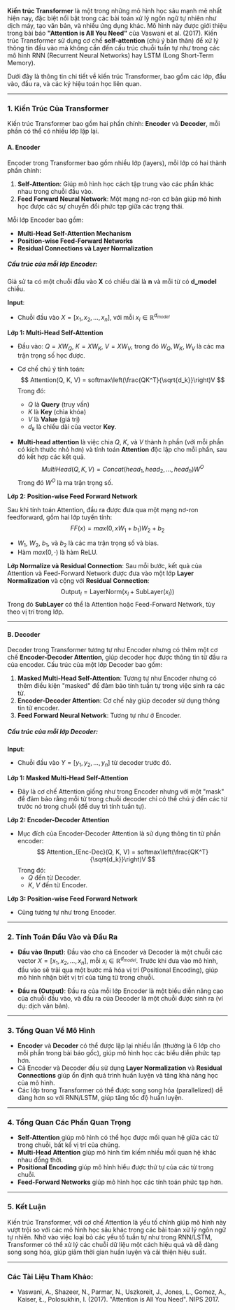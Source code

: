 **Kiến trúc Transformer** là một trong những mô hình học sâu mạnh mẽ nhất hiện nay, đặc biệt nổi bật trong các bài toán xử lý ngôn ngữ tự nhiên như dịch máy, tạo văn bản, và nhiều ứng dụng khác. Mô hình này được giới thiệu trong bài báo **"Attention is All You Need"** của Vaswani et al. (2017). Kiến trúc Transformer sử dụng cơ chế **self-attention** (chú ý bản thân) để xử lý thông tin đầu vào mà không cần đến cấu trúc chuỗi tuần tự như trong các mô hình RNN (Recurrent Neural Networks) hay LSTM (Long Short-Term Memory).

Dưới đây là thông tin chi tiết về kiến trúc Transformer, bao gồm các lớp, đầu vào, đầu ra, và các ký hiệu toán học liên quan.

---

### **1. Kiến Trúc Của Transformer**
Kiến trúc Transformer bao gồm hai phần chính: **Encoder** và **Decoder**, mỗi phần có thể có nhiều lớp lặp lại.

#### **A. Encoder**

Encoder trong Transformer bao gồm nhiều lớp (layers), mỗi lớp có hai thành phần chính:
1. **Self-Attention**: Giúp mô hình học cách tập trung vào các phần khác nhau trong chuỗi đầu vào.
2. **Feed Forward Neural Network**: Một mạng nơ-ron cơ bản giúp mô hình học được các sự chuyển đổi phức tạp giữa các trạng thái.

Mỗi lớp Encoder bao gồm:
- **Multi-Head Self-Attention Mechanism**
- **Position-wise Feed-Forward Networks**
- **Residual Connections và Layer Normalization**

##### **Cấu trúc của mỗi lớp Encoder**:
Giả sử ta có một chuỗi đầu vào **X** có chiều dài là **n** và mỗi từ có **d\_model** chiều. 

**Input**: 
- Chuỗi đầu vào $X = [x_1, x_2, ..., x_n]$, với mỗi $x_i \in \mathbb{R}^{d_{model}}$

**Lớp 1: Multi-Head Self-Attention**

- Đầu vào: $Q = XW_Q$, $K = XW_K$, $V = XW_V$, trong đó $W_Q, W_K, W_V$ là các ma trận trọng số học được.
- Cơ chế chú ý tính toán:
  $$
  Attention(Q, K, V) = softmax\left(\frac{QK^T}{\sqrt{d_k}}\right)V
  $$
  Trong đó:
  - $Q$ là **Query** (truy vấn)
  - $K$ là **Key** (chìa khóa)
  - $V$ là **Value** (giá trị)
  - $d_k$ là chiều dài của vector **Key**.
  
- **Multi-head attention** là việc chia $Q$, $K$, và $V$ thành $h$ phần (với mỗi phần có kích thước nhỏ hơn) và tính toán **Attention** độc lập cho mỗi phần, sau đó kết hợp các kết quả.
  $$
  MultiHead(Q, K, V) = Concat(head_1, head_2, ..., head_h)W^O
  $$
  Trong đó $W^O$ là ma trận trọng số.

**Lớp 2: Position-wise Feed Forward Network**

Sau khi tính toán Attention, đầu ra được đưa qua một mạng nơ-ron feedforward, gồm hai lớp tuyến tính:
$$
FF(x) = max(0, xW_1 + b_1)W_2 + b_2
$$
- $W_1$, $W_2$, $b_1$, và $b_2$ là các ma trận trọng số và bias.
- Hàm $max(0, \cdot)$ là hàm ReLU.

**Lớp Normalize và Residual Connection**: 
Sau mỗi bước, kết quả của Attention và Feed-Forward Network được đưa vào một lớp **Layer Normalization** và cộng với **Residual Connection**:
$$
\text{Output}_l = \text{LayerNorm}(x_l + \text{SubLayer}(x_l))
$$
Trong đó **SubLayer** có thể là Attention hoặc Feed-Forward Network, tùy theo vị trí trong lớp.

---

#### **B. Decoder**

Decoder trong Transformer tương tự như Encoder nhưng có thêm một cơ chế **Encoder-Decoder Attention**, giúp decoder học được thông tin từ đầu ra của encoder. Cấu trúc của một lớp Decoder bao gồm:
1. **Masked Multi-Head Self-Attention**: Tương tự như Encoder nhưng có thêm điều kiện "masked" để đảm bảo tính tuần tự trong việc sinh ra các từ.
2. **Encoder-Decoder Attention**: Cơ chế này giúp decoder sử dụng thông tin từ encoder.
3. **Feed Forward Neural Network**: Tương tự như ở Encoder.

##### **Cấu trúc của mỗi lớp Decoder**:
**Input**: 
- Chuỗi đầu vào $Y = [y_1, y_2, ..., y_n]$ từ decoder trước đó.

**Lớp 1: Masked Multi-Head Self-Attention**

- Đây là cơ chế Attention giống như trong Encoder nhưng với một "mask" để đảm bảo rằng mỗi từ trong chuỗi decoder chỉ có thể chú ý đến các từ trước nó trong chuỗi (để duy trì tính tuần tự).

**Lớp 2: Encoder-Decoder Attention**

- Mục đích của Encoder-Decoder Attention là sử dụng thông tin từ phần encoder:
  $$
  Attention_{Enc-Dec}(Q, K, V) = softmax\left(\frac{QK^T}{\sqrt{d_k}}\right)V
  $$
  Trong đó:
  - $Q$ đến từ Decoder.
  - $K$, $V$ đến từ Encoder.

**Lớp 3: Position-wise Feed Forward Network**

- Cũng tương tự như trong Encoder.

---

### **2. Tính Toán Đầu Vào và Đầu Ra**

- **Đầu vào (Input)**: Đầu vào cho cả Encoder và Decoder là một chuỗi các vector $X = [x_1, x_2, ..., x_n]$, mỗi $x_i \in \mathbb{R}^{d_{model}}$. Trước khi đưa vào mô hình, đầu vào sẽ trải qua một bước mã hóa vị trí (Positional Encoding), giúp mô hình nhận biết vị trí của từng từ trong chuỗi.

- **Đầu ra (Output)**: Đầu ra của mỗi lớp Encoder là một biểu diễn nâng cao của chuỗi đầu vào, và đầu ra của Decoder là một chuỗi được sinh ra (ví dụ: dịch văn bản).

---

### **3. Tổng Quan Về Mô Hình**

- **Encoder** và **Decoder** có thể được lặp lại nhiều lần (thường là 6 lớp cho mỗi phần trong bài báo gốc), giúp mô hình học các biểu diễn phức tạp hơn.
- Cả Encoder và Decoder đều sử dụng **Layer Normalization** và **Residual Connections** giúp ổn định quá trình huấn luyện và tăng khả năng học của mô hình.
- Các lớp trong Transformer có thể được song song hóa (parallelized) dễ dàng hơn so với RNN/LSTM, giúp tăng tốc độ huấn luyện.

---

### **4. Tổng Quan Các Phần Quan Trọng**
- **Self-Attention** giúp mô hình có thể học được mối quan hệ giữa các từ trong chuỗi, bất kể vị trí của chúng.
- **Multi-Head Attention** giúp mô hình tìm kiếm nhiều mối quan hệ khác nhau đồng thời.
- **Positional Encoding** giúp mô hình hiểu được thứ tự của các từ trong chuỗi.
- **Feed-Forward Networks** giúp mô hình học các tính toán phức tạp hơn.

---

### **5. Kết Luận**

Kiến trúc Transformer, với cơ chế Attention là yếu tố chính giúp mô hình này vượt trội so với các mô hình học sâu khác trong các bài toán xử lý ngôn ngữ tự nhiên. Nhờ vào việc loại bỏ các yếu tố tuần tự như trong RNN/LSTM, Transformer có thể xử lý các chuỗi dữ liệu một cách hiệu quả và dễ dàng song song hóa, giúp giảm thời gian huấn luyện và cải thiện hiệu suất.

---

### **Các Tài Liệu Tham Khảo**:
- Vaswani, A., Shazeer, N., Parmar, N., Uszkoreit, J., Jones, L., Gomez, A., Kaiser, Ł., Polosukhin, I. (2017). "Attention is All You Need". NIPS 2017.

